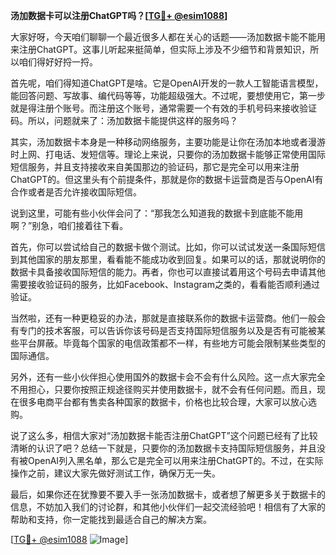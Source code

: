**汤加数据卡可以注册ChatGPT吗？[[TG💪+ @esim1088](https://t.me/s/esim1088)]**

大家好呀，今天咱们聊聊一个最近很多人都在关心的话题——汤加数据卡能不能用来注册ChatGPT。这事儿听起来挺简单，但实际上涉及不少细节和背景知识，所以咱们得好好捋一捋。

首先呢，咱们得知道ChatGPT是啥。它是OpenAI开发的一款人工智能语言模型，能回答问题、写故事、编代码等等，功能超级强大。不过呢，要想使用它，第一步就是得注册个账号。而注册这个账号，通常需要一个有效的手机号码来接收验证码。所以，问题就来了：汤加数据卡能提供这样的服务吗？

其实，汤加数据卡本身是一种移动网络服务，主要功能是让你在汤加本地或者漫游时上网、打电话、发短信等。理论上来说，只要你的汤加数据卡能够正常使用国际短信服务，并且支持接收来自美国那边的验证码，那它是完全可以用来注册ChatGPT的。但这里头有个前提条件，那就是你的数据卡运营商是否与OpenAI有合作或者是否允许接收国际短信。

说到这里，可能有些小伙伴会问了：“那我怎么知道我的数据卡到底能不能用啊？”别急，咱们接着往下看。

首先，你可以尝试给自己的数据卡做个测试。比如，你可以试试发送一条国际短信到其他国家的朋友那里，看看能不能成功收到回复。如果可以的话，那就说明你的数据卡具备接收国际短信的能力。再者，你也可以直接试着用这个号码去申请其他需要接收验证码的服务，比如Facebook、Instagram之类的，看看能否顺利通过验证。

当然啦，还有一种更稳妥的办法，那就是直接联系你的数据卡运营商。他们一般会有专门的技术客服，可以告诉你该号码是否支持国际短信服务以及是否有可能被某些平台屏蔽。毕竟每个国家的电信政策都不一样，有些地方可能会限制某些类型的国际通信。

另外，还有一些小伙伴担心使用国外的数据卡会不会有什么风险。这一点大家完全不用担心，只要你按照正规途径购买并使用数据卡，就不会有任何问题。而且，现在很多电商平台都有售卖各种国家的数据卡，价格也比较合理，大家可以放心选购。

说了这么多，相信大家对“汤加数据卡能否注册ChatGPT”这个问题已经有了比较清晰的认识了吧？总结一下就是，只要你的汤加数据卡支持国际短信服务，并且没有被OpenAI列入黑名单，那么它是完全可以用来注册ChatGPT的。不过，在实际操作之前，建议大家先做好测试工作，确保万无一失。

最后，如果你还在犹豫要不要入手一张汤加数据卡，或者想了解更多关于数据卡的信息，不妨加入我们的讨论群，和其他小伙伴们一起交流经验吧！相信有了大家的帮助和支持，你一定能找到最适合自己的解决方案。

[[TG💪+ @esim1088](https://t.me/s/esim1088) ![Image](https://i.postimg.cc/4NQfJmqS/Snipaste-2025-05-13-00-14-12.png)]